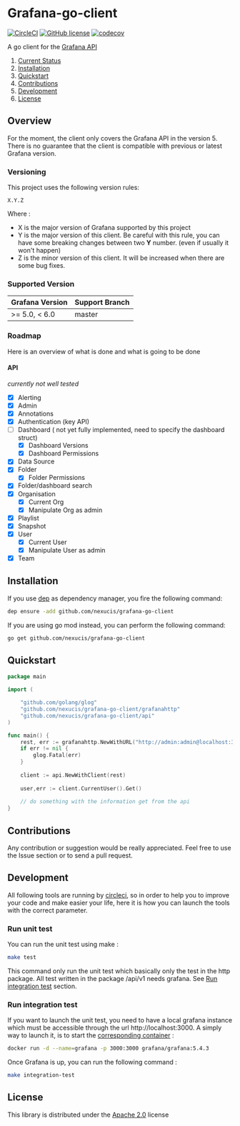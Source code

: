 Grafana-go-client
=========================
[![CircleCI](https://circleci.com/gh/Nexucis/grafana-go-client.svg?style=shield)](https://circleci.com/gh/Nexucis/grafana-go-client) [![GitHub license](https://img.shields.io/badge/license-Apache2-blue.svg)](./LICENSE) [![codecov](https://codecov.io/gh/Nexucis/grafana-go-client/branch/master/graph/badge.svg)](https://codecov.io/gh/Nexucis/grafana-go-client)

A go client for the [Grafana API](http://docs.grafana.org/http_api/)


1. [Current Status](#overview) 
2. [Installation](#installation)
3. [Quickstart](#quickstart)
4. [Contributions](#contributions)
5. [Development](#development)
6. [License](#license)

## Overview
For the moment, the client only covers the Grafana API in the version 5. There is no guarantee that the client is compatible with previous or latest Grafana version.

### Versioning
This project uses the following version rules: 

```
X.Y.Z
```

Where : 
* X is the major version of Grafana supported by this project
* Y is the major version of this client. Be careful with this rule, you can have some breaking changes between two **Y** number. (even if usually it won't happen)
* Z is the minor version of this client. It will be increased when there are some bug fixes.

### Supported Version

| Grafana Version | Support Branch  |
| --------------- | --------------- |
| >= 5.0, < 6.0   | master          |


### Roadmap
Here is an overview of what is done and what is going to be done

#### API
*currently not well tested*

- [x] Alerting
- [x] Admin
- [x] Annotations
- [x] Authentication (key API)
- [ ] Dashboard ( not yet fully implemented, need to specify the dashboard struct)
   - [x] Dashboard Versions
   - [x] Dashboard Permissions
- [x] Data Source
- [x] Folder
   - [x] Folder Permissions
- [x] Folder/dashboard search
- [x] Organisation
   - [x] Current Org
   - [x] Manipulate Org as admin
- [x] Playlist
- [x] Snapshot
- [x] User
   - [x] Current User
   - [x] Manipulate User as admin
- [x] Team

## Installation
If you use [dep](https://golang.github.io/dep/) as dependency manager, you fire the following command:

```bash
dep ensure -add github.com/nexucis/grafana-go-client
```

If you are using go mod instead, you can perform the following command:

```bash
go get github.com/nexucis/grafana-go-client
```

## Quickstart

```go
package main

import (

	"github.com/golang/glog"
	"github.com/nexucis/grafana-go-client/grafanahttp"
	"github.com/nexucis/grafana-go-client/api"
)

func main() {
	rest, err := grafanahttp.NewWithURL("http://admin:admin@localhost:3000")
	if err != nil {
		glog.Fatal(err)
	}
	
	client := api.NewWithClient(rest)
	
	user,err := client.CurrentUser().Get()
	
	// do something with the information get from the api
}
```

## Contributions
Any contribution or suggestion would be really appreciated. Feel free to use the Issue section or to send a pull request.

## Development
All following tools are running by [circleci](https://circleci.com/gh/Nexucis/grafana-go-client), so in order to help you to improve your code and make easier your life, here it is how you can launch the tools with the correct parameter.

### Run unit test
You can run the unit test using make :

```bash
make test
```

This command only run the unit test which basically only the test in the http package. All test written in the package /api/v1 needs grafana. See [Run integration test](#run-integration-test) section. 

### Run integration test
If you want to launch the unit test, you need to have a local grafana instance which must be accessible through the url http://localhost:3000. A simply way to launch it, is to start the [corresponding container](https://hub.docker.com/r/grafana/grafana/) : 

```bash
docker run -d --name=grafana -p 3000:3000 grafana/grafana:5.4.3
```

Once Grafana is up, you can run the following command :

```bash
make integration-test
```


## License
This library is distributed under the [Apache 2.0](./LICENSE) license

